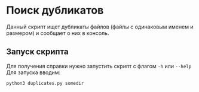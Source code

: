 # Поиск дубликатов

Данный скрипт ищет дубликаты файлов (файлы с одинаковым именем и размером) и сообщает о них в консоль.

## Запуск скрипта

Для получения справки нужно запустить скрипт с флагом `-h` или `--help`
Для запуска вводим:
```python
python3 duplicates.py somedir
```
